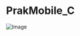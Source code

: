 ﻿# PrakMobile_C

![Image](https://github.com/user-attachments/assets/b2cadeec-512e-4439-8972-43c7342b05a4)


